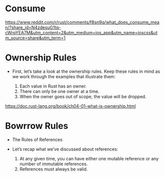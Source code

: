 # Consume

https://www.reddit.com/r/rust/comments/f8sn9q/what_does_consume_mean/?share_id=N4zdesuG1tq-cWrpYEA7M&utm_content=2&utm_medium=ios_app&utm_name=ioscss&utm_source=share&utm_term=1


# Ownership Rules

- First, let’s take a look at the ownership rules. Keep these rules in mind as we work through the examples that illustrate them:

  1. Each value in Rust has an owner.
  2. There can only be one owner at a time.
  3.  When the owner goes out of scope, the value will be dropped.


https://doc.rust-lang.org/book/ch04-01-what-is-ownership.html

# Bowrrow Rules

- The Rules of References

- Let’s recap what we’ve discussed about references:

  1. At any given time, you can have either one mutable reference or any number of immutable references.
  2. References must always be valid.


